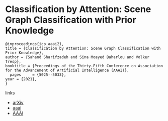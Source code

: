 # Classification by Attention: Scene Graph Classification with Prior Knowledge

```
@inproceedings{icp_aaai21,
title = {Classification by Attention: Scene Graph Classification with Prior Knowledge},
author = {Sahand Sharifzadeh and Sina Moayed Baharlou and Volker Tresp},
booktitle = {Proceedings of the Thirty-Fifth Conference on Association for the Advancement of Artificial Intelligence (AAAI)},
  pages	    = {5025--5033},
year = {2021},
}
```

links
- [arXiv](https://arxiv.org/abs/2011.10084)
- [aaai](https://www.aaai.org/AAAI21Papers/AAAI-7686.SharifzadehS.pdf)
- [AAAI](https://ojs.aaai.org/index.php/AAAI/article/view/16636)